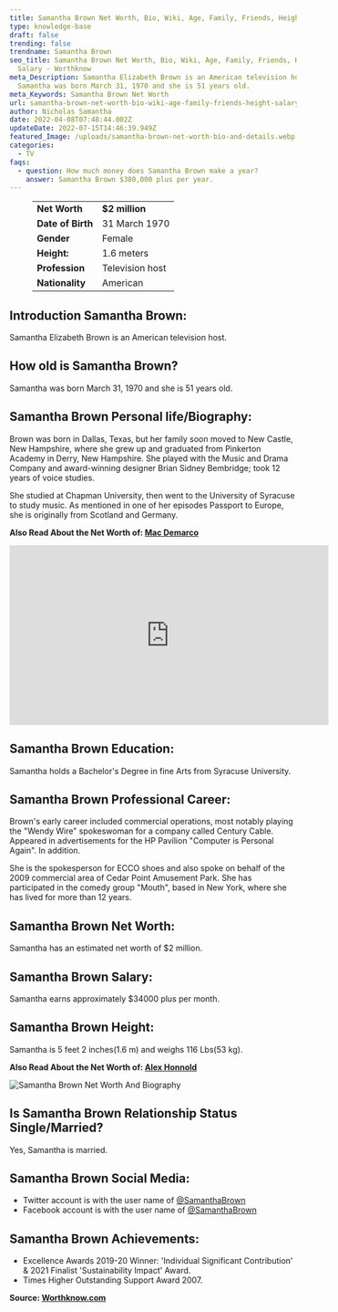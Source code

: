 ```yaml
---
title: Samantha Brown Net Worth, Bio, Wiki, Age, Family, Friends, Height & Salary
type: knowledge-base
draft: false
trending: false
trendname: Samantha Brown
seo_title: Samantha Brown Net Worth, Bio, Wiki, Age, Family, Friends, Height &
  Salary - Worthknow
meta_Description: Samantha Elizabeth Brown is an American television host.
  Samantha was born March 31, 1970 and she is 51 years old.
meta_Keywords: Samantha Brown Net Worth
url: samantha-brown-net-worth-bio-wiki-age-family-friends-height-salary
author: Nicholas Samantha
date: 2022-04-08T07:48:44.002Z
updateDate: 2022-07-15T14:46:39.949Z
featured_Image: /uploads/samantha-brown-net-worth-bio-and-details.webp
categories:
  - TV
faqs:
  - question: How much money does Samantha Brown make a year?
    answer: Samantha Brown $380,000 plus per year.
---
```

<figure class="wp-block-table is-style-stripes">
  <table>
    <tbody>
      <tr>
        <td>
          <strong>Net Worth</strong>
        </td>
        <td>
          <strong>$2 million</strong>
        </td>
      </tr>
      <tr>
        <td>
          <strong>Date of Birth</strong>
        </td>
        <td>31 March 1970</td>
      </tr>
      <tr>
        <td>
          <strong>Gender</strong>
        </td>
        <td>Female</td>
      </tr>
      <tr>
        <td>
          <strong>Height:</strong>
        </td>
        <td>1.6 meters</td>
      </tr>
      <tr>
        <td>
          <strong>Profession</strong>
        </td>
        <td>Television host</td>
      </tr>
      <tr>
        <td>
          <strong>Nationality</strong>
        </td>
        <td>American</td>
      </tr>
    </tbody>
  </table>
</figure>

## **Introduction Samantha Brown:**

Samantha Elizabeth Brown is an American television host.

## **How old is Samantha Brown?**

Samantha was born March 31, 1970 and she is 51 years old.

## **Samantha Brown Personal life/Biography:**

Brown was born in Dallas, Texas, but her family soon moved to New Castle, New Hampshire, where she grew up and graduated from Pinkerton Academy in Derry, New Hampshire. She played with the Music and Drama Company and award-winning designer Brian Sidney Bembridge; took 12 years of voice studies.

She studied at Chapman University, then went to the University of Syracuse to study music. As mentioned in one of her episodes Passport to Europe, she is originally from Scotland and Germany.

**Also Read About the Net Worth of: <a href="https://worthknow.com/mac-demarco-net-worth-bio-wiki-age-family-friends-height-salary/" target="_blank" rel="noopener">Mac Demarco</a>**

<iframe width="560" height="315" src="https://www.youtube.com/embed/diWaAj417YY" title="YouTube video player" frameborder="0" allow="accelerometer; autoplay; clipboard-write; encrypted-media; gyroscope; picture-in-picture" allowfullscreen></iframe>

## **Samantha Brown Education:**

Samantha holds a Bachelor's Degree in fine Arts from Syracuse University.

## **Samantha Brown Professional Career:**

Brown's early career included commercial operations, most notably playing the "Wendy Wire" spokeswoman for a company called Century Cable. Appeared in advertisements for the HP Pavilion "Computer is Personal Again". In addition.  

She is the spokesperson for ECCO shoes and also spoke on behalf of the 2009 commercial area of ​​Cedar Point Amusement Park. She has participated in the comedy group "Mouth", based in New York, where she has lived for more than 12 years.

## **Samantha Brown Net Worth:**

Samantha has an estimated net worth of $2 million.

## **Samantha Brown Salary:**

Samantha earns approximately $34000 plus per month.

## **Samantha Brown Height:**

Samantha is 5 feet 2 inches(1.6 m) and weighs 116 Lbs(53 kg).

**Also Read About the Net Worth of: <a href="https://worthknow.com/alex-honnold-net-worth-bio-wiki-age-family-friends-height-salary/" target="_blank" rel="noopener">Alex Honnold</a>**

![Samantha Brown Net Worth And Biography](/uploads/samantha-brown-net-worth-.webp)

## **Is Samantha Brown Relationship Status Single/Married?**

Yes, Samantha is married.

## **Samantha Brown Social Media:**

* Twitter account is with the user name of <a href="https://twitter.com/SamanthaBrown" target="_blank" rel="nofollow" rel="noopener">@SamanthaBrown</a>
* Facebook account is with the user name of <a href="https://www.facebook.com/RealSamanthaBrown" target="_blank" rel="nofollow" rel="noopener">@SamanthaBrown</a>

## **Samantha Brown Achievements:**

* Excellence Awards 2019-20 Winner: 'Individual Significant Contribution' & 2021 Finalist 'Sustainability Impact' Award.
* Times Higher Outstanding Support Award 2007.

**Source: <a href="https://worthknow.com/" target="_blank" rel="noopener">Worthknow.com</a>**